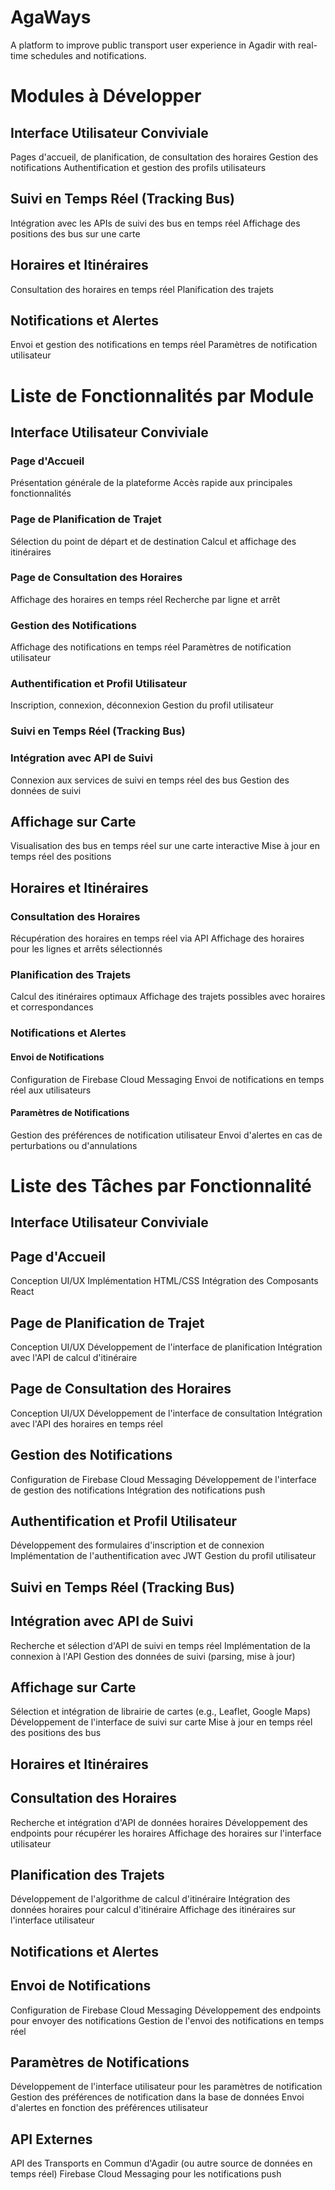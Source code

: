 # AgaWays
A platform to improve public transport user experience in Agadir with real-time schedules and notifications.

# Modules à Développer

## Interface Utilisateur Conviviale
Pages d'accueil, de planification, de consultation des horaires
Gestion des notifications
Authentification et gestion des profils utilisateurs

## Suivi en Temps Réel (Tracking Bus)

Intégration avec les APIs de suivi des bus en temps réel
Affichage des positions des bus sur une carte

## Horaires et Itinéraires

Consultation des horaires en temps réel
Planification des trajets

## Notifications et Alertes

Envoi et gestion des notifications en temps réel
Paramètres de notification utilisateur

# Liste de Fonctionnalités par Module

## Interface Utilisateur Conviviale

### Page d'Accueil

Présentation générale de la plateforme
Accès rapide aux principales fonctionnalités

### Page de Planification de Trajet

Sélection du point de départ et de destination
Calcul et affichage des itinéraires

### Page de Consultation des Horaires

Affichage des horaires en temps réel
Recherche par ligne et arrêt

### Gestion des Notifications

Affichage des notifications en temps réel
Paramètres de notification utilisateur

### Authentification et Profil Utilisateur

Inscription, connexion, déconnexion
Gestion du profil utilisateur

### Suivi en Temps Réel (Tracking Bus)

### Intégration avec API de Suivi

Connexion aux services de suivi en temps réel des bus
Gestion des données de suivi

## Affichage sur Carte

Visualisation des bus en temps réel sur une carte interactive
Mise à jour en temps réel des positions
 
## Horaires et Itinéraires

### Consultation des Horaires

Récupération des horaires en temps réel via API
Affichage des horaires pour les lignes et arrêts sélectionnés

### Planification des Trajets

Calcul des itinéraires optimaux
Affichage des trajets possibles avec horaires et correspondances

### Notifications et Alertes

#### Envoi de Notifications

Configuration de Firebase Cloud Messaging
Envoi de notifications en temps réel aux utilisateurs

#### Paramètres de Notifications

Gestion des préférences de notification utilisateur
Envoi d'alertes en cas de perturbations ou d'annulations

# Liste des Tâches par Fonctionnalité

## Interface Utilisateur Conviviale
## Page d'Accueil

Conception UI/UX
Implémentation HTML/CSS
Intégration des Composants React

## Page de Planification de Trajet

Conception UI/UX
Développement de l'interface de planification
Intégration avec l'API de calcul d'itinéraire

## Page de Consultation des Horaires

Conception UI/UX
Développement de l'interface de consultation
Intégration avec l'API des horaires en temps réel

## Gestion des Notifications

Configuration de Firebase Cloud Messaging
Développement de l'interface de gestion des notifications
Intégration des notifications push

## Authentification et Profil Utilisateur

Développement des formulaires d'inscription et de connexion
Implémentation de l'authentification avec JWT
Gestion du profil utilisateur

## Suivi en Temps Réel (Tracking Bus)
## Intégration avec API de Suivi

Recherche et sélection d'API de suivi en temps réel
Implémentation de la connexion à l'API
Gestion des données de suivi (parsing, mise à jour)

## Affichage sur Carte

Sélection et intégration de librairie de cartes (e.g., Leaflet, Google Maps)
Développement de l'interface de suivi sur carte
Mise à jour en temps réel des positions des bus

## Horaires et Itinéraires
## Consultation des Horaires

Recherche et intégration d'API de données horaires
Développement des endpoints pour récupérer les horaires
Affichage des horaires sur l'interface utilisateur

## Planification des Trajets

Développement de l'algorithme de calcul d'itinéraire
Intégration des données horaires pour calcul d'itinéraire
Affichage des itinéraires sur l'interface utilisateur

## Notifications et Alertes
## Envoi de Notifications

Configuration de Firebase Cloud Messaging
Développement des endpoints pour envoyer des notifications
Gestion de l'envoi des notifications en temps réel

## Paramètres de Notifications

Développement de l'interface utilisateur pour les paramètres de notification
Gestion des préférences de notification dans la base de données
Envoi d'alertes en fonction des préférences utilisateur

## API Externes

API des Transports en Commun d'Agadir (ou autre source de données en temps réel)
Firebase Cloud Messaging pour les notifications push
